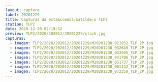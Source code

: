 ```yaml
---
layout: capture
label: 20201229
title: Capturas da esta&ccedil;&atilde;o TLP2
station: TLP2
date: 2020-12-30 02:19:52
preview: TLP2/2020/202012/20201229/stack.jpg
capturas:
  - imagem: TLP2/2020/202012/20201229/M20201230_021952_TLP_2P.jpg
  - imagem: TLP2/2020/202012/20201229/M20201230_032649_TLP_2P.jpg
  - imagem: TLP2/2020/202012/20201229/M20201230_033505_TLP_2P.jpg
  - imagem: TLP2/2020/202012/20201229/M20201230_041706_TLP_2P.jpg
  - imagem: TLP2/2020/202012/20201229/M20201230_051737_TLP_2P.jpg
  - imagem: TLP2/2020/202012/20201229/M20201230_061142_TLP_2P.jpg
  - imagem: TLP2/2020/202012/20201229/M20201230_072350_TLP_2P.jpg
---
```

